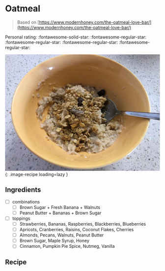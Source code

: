 <!-- Do not modify sections with "AUTO-*". They are updated by make.py -->

# Oatmeal

> Based on [https://www.modernhoney.com/the-oatmeal-love-bar/](https://www.modernhoney.com/the-oatmeal-love-bar/)

<!-- rating=1; (User can specify rating on scale of 1-5) -->
<!-- AUTO-UserRating -->
Personal rating: :fontawesome-solid-star: :fontawesome-regular-star: :fontawesome-regular-star: :fontawesome-regular-star: :fontawesome-regular-star:
<!-- /AUTO-UserRating -->

<!-- name_image=oatmeal.jpeg; (User can specify image name if multiple exist) -->
<!-- AUTO-Image -->
![oatmeal.jpeg](./oatmeal.jpeg){: .image-recipe loading=lazy }
<!-- /AUTO-Image -->

## Ingredients

* [ ] combinations
    * [ ] Brown Sugar + Fresh Banana + Walnuts
    * [ ] Peanut Butter + Bananas + Brown Sugar
* [ ] toppings
    * [ ] Strawberries, Bananas, Raspberries, Blackberries, Blueberries
    * [ ] Apricots, Cranberries, Raisins, Coconut Flakes, Cherries
    * [ ] Almonds, Pecans, Walnuts, Peanut Butter
    * [ ] Brown Sugar, Maple Syrup, Honey
    * [ ] Cinnamon, Pumpkin Pie Spice, Nutmeg, Vanilla

## Recipe
